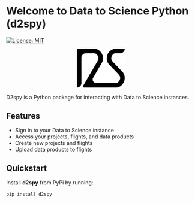 # Welcome to Data to Science Python (d2spy)

[![License: MIT](https://img.shields.io/badge/License-MIT-yellow.svg)](https://opensource.org/licenses/MIT)

<p align="center">
  <img
    src="./assets/d2s-logo.png"
    alt="Data to Science logo"
    width="128"
>

</p>

D2spy is a Python package for interacting with Data to Science instances.

## Features

- Sign in to your Data to Science instance
- Access your projects, flights, and data products
- Create new projects and flights
- Upload data products to flights

## Quickstart

Install **d2spy** from PyPi by running:

```python
pip install d2spy
```
